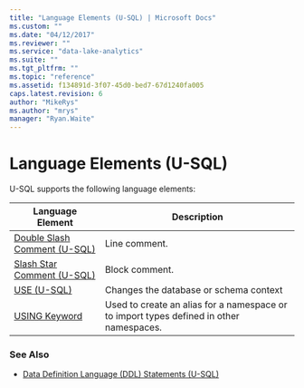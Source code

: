 ```yaml
---
title: "Language Elements (U-SQL) | Microsoft Docs"
ms.custom: ""
ms.date: "04/12/2017"
ms.reviewer: ""
ms.service: "data-lake-analytics"
ms.suite: ""
ms.tgt_pltfrm: ""
ms.topic: "reference"
ms.assetid: f134891d-3f07-45d0-bed7-67d1240fa005
caps.latest.revision: 6
author: "MikeRys"
ms.author: "mrys"
manager: "Ryan.Waite"
---
```

# Language Elements (U-SQL)
U-SQL supports the following language elements:

|Language Element|Description|
|------|--|
|[Double Slash Comment (U-SQL)](double-slash-comment-u-sql.md)|Line comment.|
|[Slash Star Comment (U-SQL)](slash-star-comment-u-sql.md)|Block comment.|
|[USE (U-SQL)](u-sql-metadata-object-naming-and-name-contexts.md)|Changes the database or schema context|
|[USING Keyword](using-keyword.md)|Used to create an alias for a namespace or to import types defined in other namespaces.|


### See Also
* [Data Definition Language (DDL) Statements (U-SQL)](data-definition-language-ddl-statements-u-sql.md)